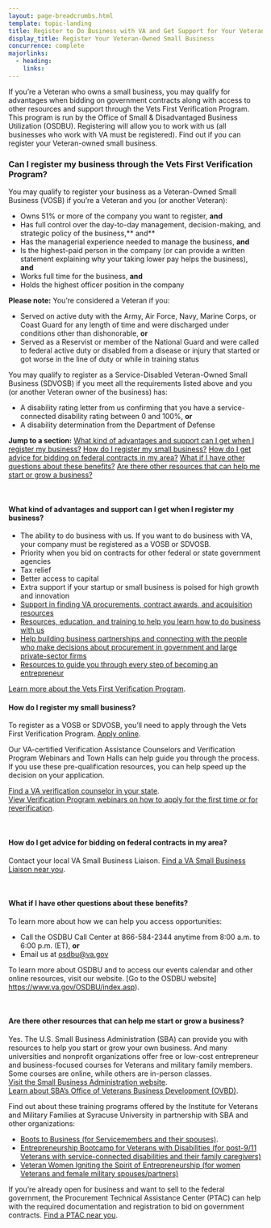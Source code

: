 ```yaml
---
layout: page-breadcrumbs.html
template: topic-landing
title: Register to Do Business with VA and Get Support for Your Veteran-Owned Small Business
display_title: Register Your Veteran-Owned Small Business
concurrence: complete
majorlinks:
  - heading:
    links: 
---
```


<div class="va-introtext">

If you’re a Veteran who owns a small business, you may qualify for advantages when bidding on government contracts along with access to other resources and support through the Vets First Verification Program. This program is run by the Office of Small & Disadvantaged Business Utilization (OSDBU). Registering will allow you to work with us (all businesses who work with VA must be registered). Find out if you can register your Veteran-owned small business.

</div>

<div class="feature" markdown="1">

### Can I register my business through the Vets First Verification Program? 

You may qualify to register your business as a Veteran-Owned Small Business (VOSB) if you’re a Veteran and you (or another Veteran):

- Owns 51% or more of the company you want to register, **and**
- Has full control over the day-to-day management, decision-making, and strategic policy of the business,** and**
- Has the managerial experience needed to manage the business, **and**
- Is the highest-paid person in the company (or can provide a written statement explaining why your taking lower pay helps the business), **and**
- Works full time for the business, **and**
- Holds the highest officer position in the company

**Please note:** You’re considered a Veteran if you:

- Served on active duty with the Army, Air Force, Navy, Marine Corps, or Coast Guard for any length of time and were discharged under conditions other than dishonorable, **or**
- Served as a Reservist or member of the National Guard and were called to federal active duty or disabled from a disease or injury that started or got worse in the line of duty or while in training status

You may qualify to register as a Service-Disabled Veteran-Owned Small Business (SDVOSB) if you meet all the requirements listed above and you (or another Veteran owner of the business) has:

- A disability rating letter from us confirming that you have a service-connected disability rating between 0 and 100%, **or**
- A disability determination from the Department of Defense

</div>

**Jump to a section:**
[What kind of advantages and support can I get when I register my business?](#business-advantages)
[How do I register my small business?](#business-how)
[How do I get advice for bidding on federal contracts in my area?](#business-bidding)
[What if I have other questions about these benefits?](#business-questions)
[Are there other resources that can help me start or grow a business?](#business-resources)

<br>

<div id="business-advantages" itemscope itemtype="http://schema.org/Question">
<h4 itemprop="name">What kind of advantages and support can I get when I register my business?</h4>
<div itemprop="acceptedAnswer" itemscope itemtype="http://schema.org/Answer">
<div itemprop="text">

- The ability to do business with us. If you want to do business with VA, your company must be registered as a VOSB or SDVOSB.
- Priority when you bid on contracts for other federal or state government agencies
- Tax relief
- Better access to capital
- Extra support if your startup or small business is poised for high growth and innovation
- [Support in finding VA procurements, contract awards, and acquisition resources](https://www.va.gov/osdbu/acquisition/index.asp)
- [Resources, education, and training to help you learn how to do business with us](https://www.va.gov/osdbu/outreach/soc/index.asp)
- [Help building business partnerships and connecting with the people who make decisions about procurement in government and large private-sector firms](https://www.va.gov/osdbu/outreach/dap/index.asp)
- [Resources to guide you through every step of becoming an entrepreneur](https://www.va.gov/OSDBU/entrepreneur/index.asp)<br>

[Learn more about the Vets First Verification Program](https://www.va.gov/osdbu/verification/index.asp).

</div>

<div id="business-how" itemscope itemtype="http://schema.org/Question">
<h4 itemprop="name">How do I register my small business?</h4>
<div itemprop="acceptedAnswer" itemscope itemtype="http://schema.org/Answer">
<div itemprop="text">

To register as a VOSB or SDVOSB, you’ll need to apply through the Vets First Verification Program. 
[Apply online](https://www.vip.vetbiz.gov/). 

Our VA-certified Verification Assistance Counselors and Verification Program Webinars and Town Halls can help guide you through the process. If you use these pre-qualification resources, you can help speed up the decision on your application.</br>

[Find a VA verification counselor in your state](https://www.va.gov/osdbu/verification/assistance/counselors.asp).</br>
[View Verification Program webinars on how to apply for the first time or for reverification](https://www.va.gov/osdbu/verification/you_asked_we_listened.asp).

</div>
<br>

<div id="business-bidding" itemscope itemtype="http://schema.org/Question">
<h4 itemprop="name">How do I get advice for bidding on federal contracts in my area?</h4>
<div itemprop="acceptedAnswer" itemscope itemtype="http://schema.org/Answer">
<div itemprop="text">

Contact your local VA Small Business Liaison. [Find a VA Small Business Liaison near you](https://www.va.gov/OSDBU/about/contacts.asp).

</div>
<br>

<div id="health-about-basic" itemscope itemtype="http://schema.org/Question">
<h4 itemprop="name">What if I have other questions about these benefits?</h4>
<div itemprop="acceptedAnswer" itemscope itemtype="http://schema.org/Answer">
<div itemprop="text">

To learn more about how we can help you access opportunities:

- Call the OSDBU Call Center at 866-584-2344 anytime from 8:00 a.m. to 6:00 p.m. (ET), **or**
- Email us at osdbu@va.gov<br>

To learn more about OSDBU and to access our events calendar and other online resources, visit our website. [Go to the OSDBU website] https://www.va.gov/OSDBU/index.asp). 

</div>
<br>

<div id="business-resources" itemscope itemtype="http://schema.org/Question">
<h4 itemprop="name">Are there other resources that can help me start or grow a business?</h4>
<div itemprop="acceptedAnswer" itemscope itemtype="http://schema.org/Answer">
<div itemprop="text">

Yes. The U.S. Small Business Administration (SBA) can provide you with resources to help you start or grow your own business. And many universities and nonprofit organizations offer free or low-cost entrepreneur and business-focused courses for Veterans and military family members. Some courses are online, while others are in-person classes.</br>
[Visit the Small Business Administration website](https://www.sba.gov/).</br> 
[Learn about SBA’s Office of Veterans Business Development (OVBD)](https://www.sba.gov/business-guide/grow/veteran-owned-businesses-programs#section-header-0).<br>

Find out about these training programs offered by the Institute for Veterans and Military Families at Syracuse University in partnership with SBA and other organizations:
- [Boots to Business (for Servicemembers and their spouses)](https://ivmf.syracuse.edu/veteran-and-family-resources/starting-growing-a-business/boots-to-business/).
- [Entrepreneurship Bootcamp for Veterans with Disabilities (for post-9/11 Veterans with service-connected disabilities and their family caregivers)](http://ebv.vets.syr.edu/)
- [Veteran Women Igniting the Spirit of Entrepreneurship (for women Veterans and female military spouses/partners)](https://ivmf.syracuse.edu/veteran-and-family-resources/starting-growing-a-business/v-wise/)<br>

If you’re already open for business and want to sell to the federal government, the Procurement Technical Assistance Center (PTAC) can help with the required documentation and registration to bid on government contracts. [Find a PTAC near you](http://www.aptac-us.org/). 
